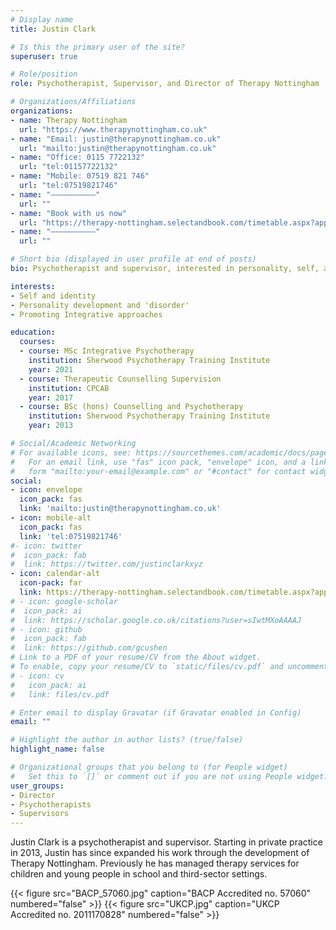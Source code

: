 ```yaml
---
# Display name
title: Justin Clark

# Is this the primary user of the site?
superuser: true

# Role/position
role: Psychotherapist, Supervisor, and Director of Therapy Nottingham

# Organizations/Affiliations
organizations:
- name: Therapy Nottingham
  url: "https://www.therapynottingham.co.uk"
- name: "Email: justin@therapynottingham.co.uk"
  url: "mailto:justin@therapynottingham.co.uk"
- name: "Office: 0115 7722132"
  url: "tel:01157722132"
- name: "Mobile: 07519 821 746"
  url: "tel:07519821746"
- name: "––––––––––"
  url: ""
- name: "Book with us now"
  url: "https://therapy-nottingham.selectandbook.com/timetable.aspx?appid=143443"
- name: "––––––––––"
  url: ""

# Short bio (displayed in user profile at end of posts)
bio: Psychotherapist and supervisor, interested in personality, self, and identity.

interests:
- Self and identity
- Personality development and 'disorder'
- Promoting Integrative approaches

education:
  courses:
  - course: MSc Integrative Psychotherapy
    institution: Sherwood Psychotherapy Training Institute
    year: 2021
  - course: Therapeutic Counselling Supervision
    institution: CPCAB
    year: 2017
  - course: BSc (hons) Counselling and Psychotherapy
    institution: Sherwood Psychotherapy Training Institute
    year: 2013

# Social/Academic Networking
# For available icons, see: https://sourcethemes.com/academic/docs/page-builder/#icons
#   For an email link, use "fas" icon pack, "envelope" icon, and a link in the
#   form "mailto:your-email@example.com" or "#contact" for contact widget.
social:
- icon: envelope
  icon_pack: fas
  link: 'mailto:justin@therapynottingham.co.uk'
- icon: mobile-alt
  icon_pack: fas
  link: 'tel:07519821746'
#- icon: twitter
#  icon_pack: fab
#  link: https://twitter.com/justinclarkxyz
- icon: calendar-alt
  icon-pack: far
  link: https://therapy-nottingham.selectandbook.com/timetable.aspx?appid=143443
# - icon: google-scholar
#  icon_pack: ai
#  link: https://scholar.google.co.uk/citations?user=sIwtMXoAAAAJ
# - icon: github
#  icon_pack: fab
#  link: https://github.com/gcushen
# Link to a PDF of your resume/CV from the About widget.
# To enable, copy your resume/CV to `static/files/cv.pdf` and uncomment the lines below.
# - icon: cv
#   icon_pack: ai
#   link: files/cv.pdf

# Enter email to display Gravatar (if Gravatar enabled in Config)
email: ""

# Highlight the author in author lists? (true/false)
highlight_name: false

# Organizational groups that you belong to (for People widget)
#   Set this to `[]` or comment out if you are not using People widget.
user_groups:
- Director
- Psychotherapists
- Supervisors
---
```


Justin Clark is a psychotherapist and supervisor.  Starting in private practice in 2013, Justin has since expanded his work through the development of Therapy Nottingham.  Previously he has managed therapy services for children and young people in school and third-sector settings.

{{< figure src="BACP_57060.jpg" caption="BACP Accredited no. 57060" numbered="false" >}}
{{< figure src="UKCP.jpg" caption="UKCP Accredited no. 2011170828" numbered="false" >}}


